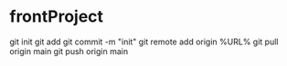 # frontProject

git init
git add
git commit -m "init"
git remote add origin %URL%
git pull origin main
git push origin main
